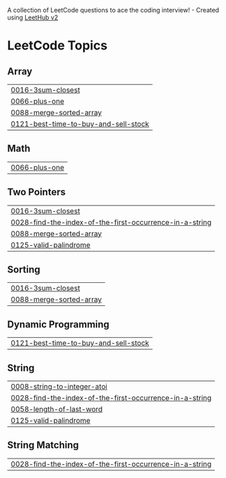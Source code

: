 A collection of LeetCode questions to ace the coding interview! - Created using [LeetHub v2](https://github.com/arunbhardwaj/LeetHub-2.0)
<!---LeetCode Topics Start-->
# LeetCode Topics
## Array
|  |
| ------- |
| [0016-3sum-closest](https://github.com/Prathamesh-1011/Leetcode-Solutions/tree/master/0016-3sum-closest) |
| [0066-plus-one](https://github.com/Prathamesh-1011/Leetcode-Solutions/tree/master/0066-plus-one) |
| [0088-merge-sorted-array](https://github.com/Prathamesh-1011/Leetcode-Solutions/tree/master/0088-merge-sorted-array) |
| [0121-best-time-to-buy-and-sell-stock](https://github.com/Prathamesh-1011/Leetcode-Solutions/tree/master/0121-best-time-to-buy-and-sell-stock) |
## Math
|  |
| ------- |
| [0066-plus-one](https://github.com/Prathamesh-1011/Leetcode-Solutions/tree/master/0066-plus-one) |
## Two Pointers
|  |
| ------- |
| [0016-3sum-closest](https://github.com/Prathamesh-1011/Leetcode-Solutions/tree/master/0016-3sum-closest) |
| [0028-find-the-index-of-the-first-occurrence-in-a-string](https://github.com/Prathamesh-1011/Leetcode-Solutions/tree/master/0028-find-the-index-of-the-first-occurrence-in-a-string) |
| [0088-merge-sorted-array](https://github.com/Prathamesh-1011/Leetcode-Solutions/tree/master/0088-merge-sorted-array) |
| [0125-valid-palindrome](https://github.com/Prathamesh-1011/Leetcode-Solutions/tree/master/0125-valid-palindrome) |
## Sorting
|  |
| ------- |
| [0016-3sum-closest](https://github.com/Prathamesh-1011/Leetcode-Solutions/tree/master/0016-3sum-closest) |
| [0088-merge-sorted-array](https://github.com/Prathamesh-1011/Leetcode-Solutions/tree/master/0088-merge-sorted-array) |
## Dynamic Programming
|  |
| ------- |
| [0121-best-time-to-buy-and-sell-stock](https://github.com/Prathamesh-1011/Leetcode-Solutions/tree/master/0121-best-time-to-buy-and-sell-stock) |
## String
|  |
| ------- |
| [0008-string-to-integer-atoi](https://github.com/Prathamesh-1011/Leetcode-Solutions/tree/master/0008-string-to-integer-atoi) |
| [0028-find-the-index-of-the-first-occurrence-in-a-string](https://github.com/Prathamesh-1011/Leetcode-Solutions/tree/master/0028-find-the-index-of-the-first-occurrence-in-a-string) |
| [0058-length-of-last-word](https://github.com/Prathamesh-1011/Leetcode-Solutions/tree/master/0058-length-of-last-word) |
| [0125-valid-palindrome](https://github.com/Prathamesh-1011/Leetcode-Solutions/tree/master/0125-valid-palindrome) |
## String Matching
|  |
| ------- |
| [0028-find-the-index-of-the-first-occurrence-in-a-string](https://github.com/Prathamesh-1011/Leetcode-Solutions/tree/master/0028-find-the-index-of-the-first-occurrence-in-a-string) |
<!---LeetCode Topics End-->